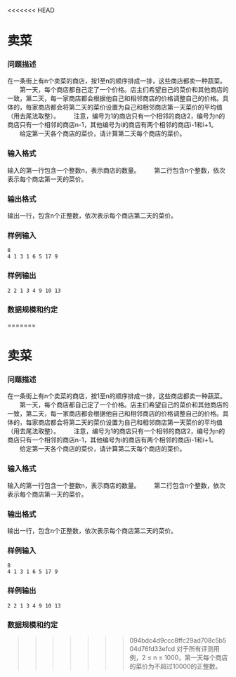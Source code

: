 <<<<<<< HEAD
# 卖菜



### 问题描述

在一条街上有n个卖菜的商店，按1至n的顺序排成一排，这些商店都卖一种蔬菜。
　　第一天，每个商店都自己定了一个价格。店主们希望自己的菜价和其他商店的一致，第二天，每一家商店都会根据他自己和相邻商店的价格调整自己的价格。具体的，每家商店都会将第二天的菜价设置为自己和相邻商店第一天菜价的平均值（用去尾法取整）。
　　注意，编号为1的商店只有一个相邻的商店2，编号为n的商店只有一个相邻的商店n-1，其他编号为i的商店有两个相邻的商店i-1和i+1。
　　给定第一天各个商店的菜价，请计算第二天每个商店的菜价。

### 输入格式

输入的第一行包含一个整数n，表示商店的数量。
　　第二行包含n个整数，依次表示每个商店第一天的菜价。

### 输出格式

输出一行，包含n个正整数，依次表示每个商店第二天的菜价。

### 样例输入

```
8
4 1 3 1 6 5 17 9
```



### 样例输出

```
2 2 1 3 4 9 10 13
```



### 数据规模和约定

=======
# 卖菜



### 问题描述

在一条街上有n个卖菜的商店，按1至n的顺序排成一排，这些商店都卖一种蔬菜。
　　第一天，每个商店都自己定了一个价格。店主们希望自己的菜价和其他商店的一致，第二天，每一家商店都会根据他自己和相邻商店的价格调整自己的价格。具体的，每家商店都会将第二天的菜价设置为自己和相邻商店第一天菜价的平均值（用去尾法取整）。
　　注意，编号为1的商店只有一个相邻的商店2，编号为n的商店只有一个相邻的商店n-1，其他编号为i的商店有两个相邻的商店i-1和i+1。
　　给定第一天各个商店的菜价，请计算第二天每个商店的菜价。

### 输入格式

输入的第一行包含一个整数n，表示商店的数量。
　　第二行包含n个整数，依次表示每个商店第一天的菜价。

### 输出格式

输出一行，包含n个正整数，依次表示每个商店第二天的菜价。

### 样例输入

```
8
4 1 3 1 6 5 17 9
```



### 样例输出

```
2 2 1 3 4 9 10 13
```



### 数据规模和约定

>>>>>>> 094bdc4d9ccc8ffc29ad708c5b504d76fd33efcd
对于所有评测用例，2 ≤ n ≤ 1000，第一天每个商店的菜价为不超过10000的正整数。